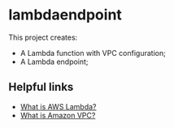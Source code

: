 # lambdaendpoint

This project creates:
- A Lambda function with VPC configuration;
- A Lambda endpoint;

## Helpful links

- [What is AWS Lambda?][1]
- [What is Amazon VPC?][2]

[1]: https://docs.aws.amazon.com/lambda/latest/dg/welcome.html
[2]: https://docs.aws.amazon.com/vpc/latest/userguide/what-is-amazon-vpc.html